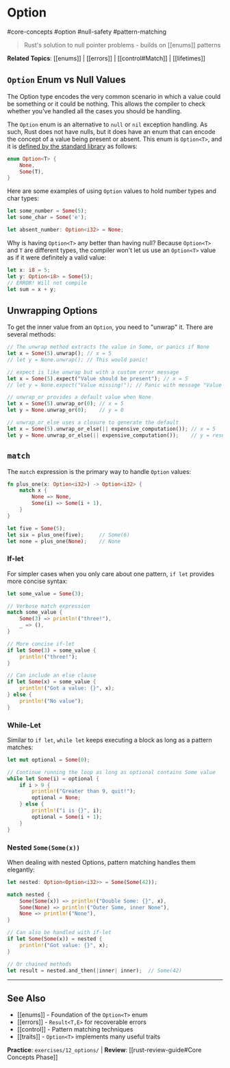 # Option

#core-concepts #option #null-safety #pattern-matching

> Rust's solution to null pointer problems - builds on [[enums]] patterns

**Related Topics**: [[enums]] | [[errors]] | [[control#Match]] | [[lifetimes]]

## `Option` Enum vs Null Values

The Option type encodes the very common scenario in which a value could be something or it could be nothing. This allows the compiler to check whether you've handled all the cases you should be handling.

The `Option` enum is an alternative to `null` or `nil` exception handling. As such, Rust does not have nulls, but it does have an enum that can encode the concept of a value being present or absent. This enum is `Option<T>`, and it is [defined by the standard library](https://doc.rust-lang.org/std/option/enum.Option.html) as follows:

```rust
enum Option<T> {
    None,
    Some(T),
}
```

Here are some examples of using `Option` values to hold number types and char types:

```rust
let some_number = Some(5);
let some_char = Some('e');

let absent_number: Option<i32> = None;
```

Why is having `Option<T>` any better than having null? Because `Option<T>` and `T` are different types, the compiler won't let us use an `Option<T>` value as if it were definitely a valid value:

```rust
let x: i8 = 5;
let y: Option<i8> = Some(5);
// ERROR! Will not compile
let sum = x + y;
```

## Unwrapping Options

To get the inner value from an `Option`, you need to "unwrap" it. There are several methods:

```rust
// The unwrap method extracts the value in Some, or panics if None
let x = Some(5).unwrap(); // x = 5
// let y = None.unwrap(); // This would panic!

// expect is like unwrap but with a custom error message
let x = Some(5).expect("Value should be present"); // x = 5
// let y = None.expect("Value missing!"); // Panic with message "Value missing!"

// unwrap_or provides a default value when None
let x = Some(5).unwrap_or(0); // x = 5
let y = None.unwrap_or(0);    // y = 0

// unwrap_or_else uses a closure to generate the default
let x = Some(5).unwrap_or_else(|| expensive_computation()); // x = 5
let y = None.unwrap_or_else(|| expensive_computation());    // y = result of expensive_computation()
```

## `match`

The `match` expression is the primary way to handle `Option` values:

```rust
fn plus_one(x: Option<i32>) -> Option<i32> {
    match x {
        None => None,
        Some(i) => Some(i + 1),
    }
}

let five = Some(5);
let six = plus_one(five);     // Some(6)
let none = plus_one(None);    // None
```

### If-let

For simpler cases when you only care about one pattern, `if let` provides more concise syntax:

```rust
let some_value = Some(3);

// Verbose match expression
match some_value {
    Some(3) => println!("three!"),
    _ => (),
}

// More concise if-let
if let Some(3) = some_value {
    println!("three!");
}

// Can include an else clause
if let Some(x) = some_value {
    println!("Got a value: {}", x);
} else {
    println!("No value");
}
```

### While-Let

Similar to `if let`, `while let` keeps executing a block as long as a pattern matches:

```rust
let mut optional = Some(0);

// Continue running the loop as long as optional contains Some value
while let Some(i) = optional {
    if i > 9 {
        println!("Greater than 9, quit!");
        optional = None;
    } else {
        println!("i is {}", i);
        optional = Some(i + 1);
    }
}
```

### Nested `Some(Some(x))`

When dealing with nested Options, pattern matching handles them elegantly:

```rust
let nested: Option<Option<i32>> = Some(Some(42));

match nested {
    Some(Some(x)) => println!("Double Some: {}", x),
    Some(None) => println!("Outer Some, inner None"),
    None => println!("None"),
}

// Can also be handled with if-let
if let Some(Some(x)) = nested {
    println!("Got value: {}", x);
}

// Or chained methods
let result = nested.and_then(|inner| inner);  // Some(42)
```

---

## See Also
- [[enums]] - Foundation of the `Option<T>` enum
- [[errors]] - `Result<T,E>` for recoverable errors
- [[control]] - Pattern matching techniques
- [[traits]] - `Option<T>` implements many useful traits

**Practice**: `exercises/12_options/` | **Review**: [[rust-review-guide#Core Concepts Phase]]

